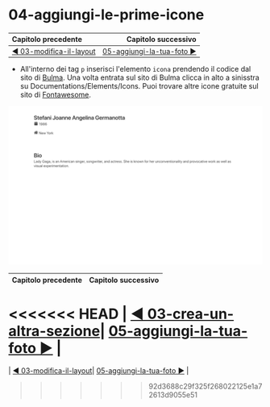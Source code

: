 # 04-aggiungi-le-prime-icone

| Capitolo precedente  | Capitolo successivo     |
| :--------------- | ---------------: |
| [◀︎ 03-modifica-il-layout](../03-modifica-il-layout)| [05-aggiungi-la-tua-foto ▶︎](../05-aggiungi-la-tua-foto) |

- All'interno dei tag `p` inserisci l'elemento `icona` prendendo il codice dal sito di [Bulma](https://bulma.io/documentation/).
Una volta entrata sul sito di Bulma clicca in alto a sinisstra su Documentations/Elements/Icons. 
Puoi trovare altre icone gratuite sul sito di [Fontawesome](https://fontawesome.com/icons?d=gallery&m=free).

<kbd>![04-image](../assets/Lessons/04-image.png)</kbd>

| Capitolo precedente  | Capitolo successivo     |
| :--------------- | ---------------: |
<<<<<<< HEAD
| [◀︎ 03-crea-un-altra-sezione](../03-crea-un-altra-sezione)| [05-aggiungi-la-tua-foto ▶︎](../05-aggiungi-la-tua-foto) |
=======
| [◀︎ 03-modifica-il-layout](../003-modifica-il-layout)| [05-aggiungi-la-tua-foto ▶︎](../05-aggiungi-la-tua-foto) |
>>>>>>> 92d3688c29f325f268022125e1a72613d9055e51
